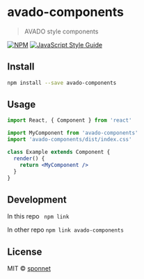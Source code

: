 # avado-components

> AVADO style components

[![NPM](https://img.shields.io/npm/v/avado-components.svg)](https://www.npmjs.com/package/avado-components) [![JavaScript Style Guide](https://img.shields.io/badge/code_style-standard-brightgreen.svg)](https://standardjs.com)

## Install

```bash
npm install --save avado-components
```

## Usage

```jsx
import React, { Component } from 'react'

import MyComponent from 'avado-components'
import 'avado-components/dist/index.css'

class Example extends Component {
  render() {
    return <MyComponent />
  }
}
```

## Development

In this repo
` npm link`

In other repo
`npm link avado-components`


## License

MIT © [sponnet](https://github.com/sponnet)
